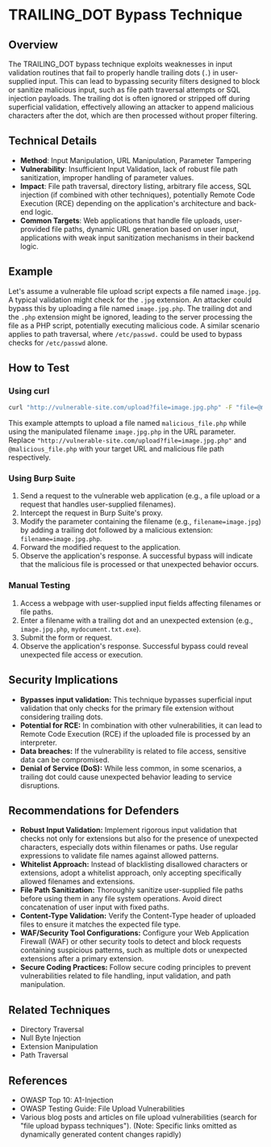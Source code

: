 # TRAILING_DOT Bypass Technique

## Overview

The TRAILING_DOT bypass technique exploits weaknesses in input validation routines that fail to properly handle trailing dots (`.`) in user-supplied input.  This can lead to bypassing security filters designed to block or sanitize malicious input, such as file path traversal attempts or SQL injection payloads.  The trailing dot is often ignored or stripped off during superficial validation, effectively allowing an attacker to append malicious characters after the dot, which are then processed without proper filtering.

## Technical Details

- **Method**: Input Manipulation, URL Manipulation, Parameter Tampering
- **Vulnerability**: Insufficient Input Validation, lack of robust file path sanitization, improper handling of parameter values.
- **Impact**: File path traversal, directory listing, arbitrary file access, SQL injection (if combined with other techniques), potentially Remote Code Execution (RCE) depending on the application's architecture and back-end logic.
- **Common Targets**: Web applications that handle file uploads, user-provided file paths, dynamic URL generation based on user input, applications with weak input sanitization mechanisms in their backend logic.


## Example

Let's assume a vulnerable file upload script expects a file named `image.jpg`.  A typical validation might check for the `.jpg` extension.  An attacker could bypass this by uploading a file named `image.jpg.php`.  The trailing dot and the `.php` extension might be ignored, leading to the server processing the file as a PHP script, potentially executing malicious code.  A similar scenario applies to path traversal, where `/etc/passwd.` could be used to bypass checks for `/etc/passwd` alone.

## How to Test

### Using curl

```bash
curl "http://vulnerable-site.com/upload?file=image.jpg.php" -F "file=@malicious_file.php"
```
This example attempts to upload a file named `malicious_file.php` while using the manipulated filename `image.jpg.php` in the URL parameter.  Replace `"http://vulnerable-site.com/upload?file=image.jpg.php"` and `@malicious_file.php` with your target URL and malicious file path respectively.

### Using Burp Suite

1. Send a request to the vulnerable web application (e.g., a file upload or a request that handles user-supplied filenames).
2. Intercept the request in Burp Suite's proxy.
3. Modify the parameter containing the filename (e.g., `filename=image.jpg`) by adding a trailing dot followed by a malicious extension: `filename=image.jpg.php`.
4. Forward the modified request to the application.
5. Observe the application's response.  A successful bypass will indicate that the malicious file is processed or that unexpected behavior occurs.


### Manual Testing

1. Access a webpage with user-supplied input fields affecting filenames or file paths.
2. Enter a filename with a trailing dot and an unexpected extension (e.g., `image.jpg.php`, `mydocument.txt.exe`).
3. Submit the form or request.
4. Observe the application's response.  Successful bypass could reveal unexpected file access or execution.


## Security Implications

- **Bypasses input validation:** This technique bypasses superficial input validation that only checks for the primary file extension without considering trailing dots.
- **Potential for RCE:** In combination with other vulnerabilities, it can lead to Remote Code Execution (RCE) if the uploaded file is processed by an interpreter.
- **Data breaches:**  If the vulnerability is related to file access, sensitive data can be compromised.
- **Denial of Service (DoS):**  While less common, in some scenarios, a trailing dot could cause unexpected behavior leading to service disruptions.


## Recommendations for Defenders

- **Robust Input Validation:**  Implement rigorous input validation that checks not only for extensions but also for the presence of unexpected characters, especially dots within filenames or paths.  Use regular expressions to validate file names against allowed patterns.
- **Whitelist Approach:**  Instead of blacklisting disallowed characters or extensions, adopt a whitelist approach, only accepting specifically allowed filenames and extensions.
- **File Path Sanitization:** Thoroughly sanitize user-supplied file paths before using them in any file system operations.  Avoid direct concatenation of user input with fixed paths.
- **Content-Type Validation:** Verify the Content-Type header of uploaded files to ensure it matches the expected file type.
- **WAF/Security Tool Configurations:** Configure your Web Application Firewall (WAF) or other security tools to detect and block requests containing suspicious patterns, such as multiple dots or unexpected extensions after a primary extension.
- **Secure Coding Practices:** Follow secure coding principles to prevent vulnerabilities related to file handling, input validation, and path manipulation.


## Related Techniques

- Directory Traversal
- Null Byte Injection
- Extension Manipulation
- Path Traversal

## References

- OWASP Top 10: A1-Injection
- OWASP Testing Guide: File Upload Vulnerabilities
- Various blog posts and articles on file upload vulnerabilities (search for "file upload bypass techniques").  (Note: Specific links omitted as dynamically generated content changes rapidly)

